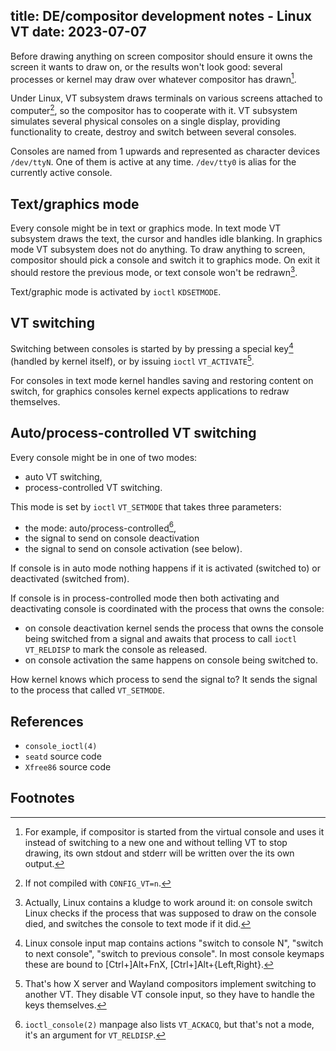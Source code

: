 title: DE/compositor development notes - Linux VT
date: 2023-07-07
----
Before drawing anything on screen compositor should ensure it
owns the screen it wants to draw on, or the results won't look
good: several processes or kernel may draw over whatever compositor
has drawn[^example].

Under Linux, VT subsystem draws terminals on various screens
attached to computer[^novt], so the compositor has to cooperate
with it. VT subsystem simulates several physical consoles on a single
display, providing functionality to create, destroy and switch between
several consoles.

Consoles are named from 1 upwards and represented as character devices
`/dev/ttyN`. One of them is active at any time. `/dev/tty0` is alias
for the currently active console.

## Text/graphics mode

Every console might be in text or graphics mode. In text mode VT
subsystem draws the text, the cursor and handles idle blanking.
In graphics mode VT subsystem does not do anything. To draw anything
to screen, compositor should pick a console and switch it to graphics
mode. On exit it should restore the previous mode, or text console
won't be redrawn[^exit].

Text/graphic mode is activated by `ioctl` `KDSETMODE`.

## VT switching

Switching between consoles is started by by pressing a special
key[^kmap] (handled by kernel itself), or by issuing `ioctl`
`VT_ACTIVATE`[^gfxkmap].

For consoles in text mode kernel handles saving and restoring content
on switch, for graphics consoles kernel expects applications to redraw
themselves.

## Auto/process-controlled VT switching

Every console might be in one of two modes:
- auto VT switching,
- process-controlled VT switching.

This mode is set by `ioctl` `VT_SETMODE` that takes three parameters:
- the mode: auto/process-controlled[^ackacq],
- the signal to send on console deactivation
- the signal to send on console activation (see below).

If console is in auto mode nothing happens if it is activated
(switched to) or deactivated (switched from).

If console is in process-controlled mode then both activating
and deactivating console is coordinated with the process that
owns the console:
- on console deactivation kernel sends the process that owns the
  console being switched from a signal and awaits that process to
  call `ioctl` `VT_RELDISP` to mark the console as released.
- on console activation the same happens on console being
  switched to.

How kernel knows which process to send the signal to? It sends
the signal to the process that called `VT_SETMODE`.

## References

- `console_ioctl(4)`
- `seatd` source code
- `Xfree86` source code

## Footnotes

[^example]:
	For example, if compositor is started from the virtual console and uses
	it instead of switching to a new one and without telling VT to stop
	drawing, its own stdout and stderr will be written over the its own
	output.
[^novt]:
	If not compiled with `CONFIG_VT=n`.
[^exit]:
	Actually, Linux contains a kludge to work around it: on console switch
	Linux checks if the process that was supposed to draw on the console
	died, and switches the console to text mode if it did.
[^kmap]:
	Linux console input map contains actions "switch to console N", "switch
	to next console", "switch to previous console". In most console keymaps
	these are bound to [Ctrl+]Alt+FnX, [Ctrl+]Alt+{Left,Right}.
[^gfxkmap]:
	That's how X server and Wayland compositors implement switching to
	another VT. They disable VT console input, so they have to handle the
	keys themselves.
[^ackacq]:
	`ioctl_console(2)` manpage also lists `VT_ACKACQ`, but that's not a mode,
	it's an argument for `VT_RELDISP`.
